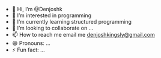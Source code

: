 - 👋 Hi, I’m @Denjoshk
- 👀 I’m interested in programming 
- 🌱 I’m currently learning structured programming 
- 💞️ I’m looking to collaborate on ...
- 📫 How to reach me email me denjoshkingsly@gmail.com
- 😄 Pronouns: ...
- ⚡ Fun fact: ...

<!---
Denjoshk/Denjoshk is a ✨ special ✨ repository because its `README.md` (this file) appears on your GitHub profile.
You can click the Preview link to take a look at your changes.
--->
